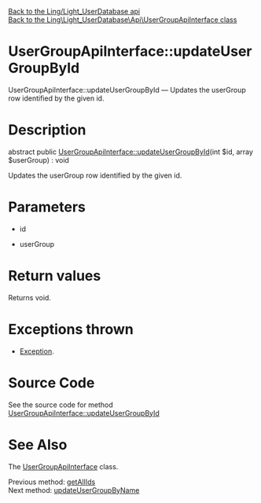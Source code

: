 [Back to the Ling/Light_UserDatabase api](https://github.com/lingtalfi/Light_UserDatabase/blob/master/doc/api/Ling/Light_UserDatabase.md)<br>
[Back to the Ling\Light_UserDatabase\Api\UserGroupApiInterface class](https://github.com/lingtalfi/Light_UserDatabase/blob/master/doc/api/Ling/Light_UserDatabase/Api/UserGroupApiInterface.md)


UserGroupApiInterface::updateUserGroupById
================



UserGroupApiInterface::updateUserGroupById — Updates the userGroup row identified by the given id.




Description
================


abstract public [UserGroupApiInterface::updateUserGroupById](https://github.com/lingtalfi/Light_UserDatabase/blob/master/doc/api/Ling/Light_UserDatabase/Api/UserGroupApiInterface/updateUserGroupById.md)(int $id, array $userGroup) : void




Updates the userGroup row identified by the given id.




Parameters
================


- id

    

- userGroup

    


Return values
================

Returns void.


Exceptions thrown
================

- [Exception](http://php.net/manual/en/class.exception.php).&nbsp;







Source Code
===========
See the source code for method [UserGroupApiInterface::updateUserGroupById](https://github.com/lingtalfi/Light_UserDatabase/blob/master/Api/UserGroupApiInterface.php#L86-L86)


See Also
================

The [UserGroupApiInterface](https://github.com/lingtalfi/Light_UserDatabase/blob/master/doc/api/Ling/Light_UserDatabase/Api/UserGroupApiInterface.md) class.

Previous method: [getAllIds](https://github.com/lingtalfi/Light_UserDatabase/blob/master/doc/api/Ling/Light_UserDatabase/Api/UserGroupApiInterface/getAllIds.md)<br>Next method: [updateUserGroupByName](https://github.com/lingtalfi/Light_UserDatabase/blob/master/doc/api/Ling/Light_UserDatabase/Api/UserGroupApiInterface/updateUserGroupByName.md)<br>

